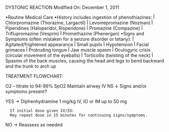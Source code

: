 DYSTONIC REACTION
Modified On: December 1, 2011

•Routine Medical Care
•History includes ingestion of phenothiazines:
  Î Chlorpromazine (Thorazine, Largactil)
  Î Levomepromazine (Nozinan)
  Î Piperidines (Haloperidol, Risperidone)
  Î Promazine (Compazine)
  Î Triflupromazine (Vesprin)
  Î Promethazine (Phenergan)
•Signs and Symptoms (often mistaken for a seizure disorder or tetany):
  Î Agitated/frightened appearance
  Î Small pupils
  Î Hypotension
  Î Facial grimaces
  Î Protruding tongue
  Î Jaw muscle spasm
  Î Oculogyric crisis (circular movement of the eyeballs)
  Î Torticollis (twisting of the neck)
  Î Spasms of the back muscles, causing the head and legs to bend backward and the trunk to arch up

TREATMENT FLOWCHART:

O2 – titrate to 94-99% SpO2
Maintain airway
IV NS
↓
Signs and/or symptoms present?

YES → Diphenhydramine
      1 mg/kg IV, IO or IM up to 50 mg
      
      If initial dose given IV/IO:
      May repeat dose in 15 minutes for continuing signs/symptoms.

NO → Reassess as needed

